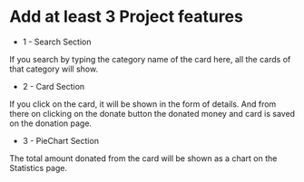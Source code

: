 
# Add at least 3 Project features


* 1 - Search Section

<p>
If you search by typing the category name of the card here, all the cards of that category will show.</p>

 * 2 - Card Section 

<p>If you click on the card, it will be shown in the form of details. And from there on clicking on the donate button the donated money and card is saved on the donation page.</p>

*  3 - PieChart Section

 <p>The total amount donated from the card will be shown as a chart on the Statistics page.</p>


